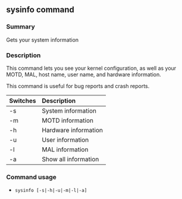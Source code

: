 ## sysinfo command

### Summary

Gets your system information

### Description

This command lets you see your kernel configuration, as well as your MOTD, MAL, host name, user name, and hardware information.

This command is useful for bug reports and crash reports.

| Switches | Description
|:---------|:------------
| -s       | System information
| -m       | MOTD information
| -h       | Hardware information
| -u       | User information
| -l       | MAL information
| -a       | Show all information

### Command usage

* `sysinfo [-s|-h|-u|-m|-l|-a]`